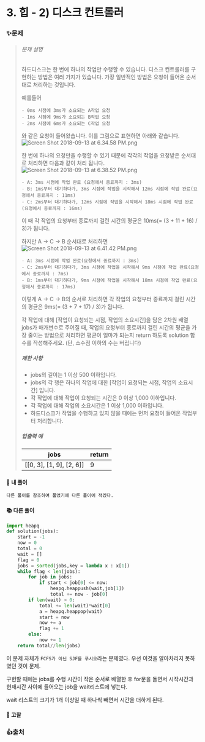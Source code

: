 # 3. 힙 - 2) 디스크 컨트롤러 

### ✨문제

> ###### 문제 설명
>
> 하드디스크는 한 번에 하나의 작업만 수행할 수 있습니다. 디스크 컨트롤러를 구현하는 방법은 여러 가지가 있습니다. 가장 일반적인 방법은 요청이 들어온 순서대로 처리하는 것입니다.
>
> 예를들어
>
> ```
> - 0ms 시점에 3ms가 소요되는 A작업 요청
> - 1ms 시점에 9ms가 소요되는 B작업 요청
> - 2ms 시점에 6ms가 소요되는 C작업 요청
> ```
>
> 와 같은 요청이 들어왔습니다. 이를 그림으로 표현하면 아래와 같습니다.
> ![Screen Shot 2018-09-13 at 6.34.58 PM.png](https://grepp-programmers.s3.amazonaws.com/files/production/b68eb5cec6/38dc6a53-2d21-4c72-90ac-f059729c51d5.png)
>
> 한 번에 하나의 요청만을 수행할 수 있기 때문에 각각의 작업을 요청받은 순서대로 처리하면 다음과 같이 처리 됩니다.
> ![Screen Shot 2018-09-13 at 6.38.52 PM.png](https://grepp-programmers.s3.amazonaws.com/files/production/5e677b4646/90b91fde-cac4-42c1-98b8-8f8431c52dcf.png)
>
> ```
> - A: 3ms 시점에 작업 완료 (요청에서 종료까지 : 3ms)
> - B: 1ms부터 대기하다가, 3ms 시점에 작업을 시작해서 12ms 시점에 작업 완료(요청에서 종료까지 : 11ms)
> - C: 2ms부터 대기하다가, 12ms 시점에 작업을 시작해서 18ms 시점에 작업 완료(요청에서 종료까지 : 16ms)
> ```
>
> 이 때 각 작업의 요청부터 종료까지 걸린 시간의 평균은 10ms(= (3 + 11 + 16) / 3)가 됩니다.
>
> 하지만 A → C → B 순서대로 처리하면
> ![Screen Shot 2018-09-13 at 6.41.42 PM.png](https://grepp-programmers.s3.amazonaws.com/files/production/9eb7c5a6f1/a6cff04d-86bb-4b5b-98bf-6359158940ac.png)
>
> ```
> - A: 3ms 시점에 작업 완료(요청에서 종료까지 : 3ms)
> - C: 2ms부터 대기하다가, 3ms 시점에 작업을 시작해서 9ms 시점에 작업 완료(요청에서 종료까지 : 7ms)
> - B: 1ms부터 대기하다가, 9ms 시점에 작업을 시작해서 18ms 시점에 작업 완료(요청에서 종료까지 : 17ms)
> ```
>
> 이렇게 A → C → B의 순서로 처리하면 각 작업의 요청부터 종료까지 걸린 시간의 평균은 9ms(= (3 + 7 + 17) / 3)가 됩니다.
>
> 각 작업에 대해 [작업이 요청되는 시점, 작업의 소요시간]을 담은 2차원 배열 jobs가 매개변수로 주어질 때, 작업의 요청부터 종료까지 걸린 시간의 평균을 가장 줄이는 방법으로 처리하면 평균이 얼마가 되는지 return 하도록 solution 함수를 작성해주세요. (단, 소수점 이하의 수는 버립니다)
>
> ##### 제한 사항
>
> - jobs의 길이는 1 이상 500 이하입니다.
> - jobs의 각 행은 하나의 작업에 대한 [작업이 요청되는 시점, 작업의 소요시간] 입니다.
> - 각 작업에 대해 작업이 요청되는 시간은 0 이상 1,000 이하입니다.
> - 각 작업에 대해 작업의 소요시간은 1 이상 1,000 이하입니다.
> - 하드디스크가 작업을 수행하고 있지 않을 때에는 먼저 요청이 들어온 작업부터 처리합니다.
>
> ##### 입출력 예
>
> | jobs                     | return |
> | ------------------------ | ------ |
> | [[0, 3], [1, 9], [2, 6]] | 9      |



#### 🎈 내 풀이

```python
다른 풀이를 참조하여 풀었기에 다른 풀이에 적겠다.
```



#### **📚 다른 풀이** 

```python
import heapq
def solution(jobs):
    start = -1
    now = 0
    total = 0
    wait = []
    flag = 0
    jobs = sorted(jobs,key = lambda x : x[1])
    while flag < len(jobs):
        for job in jobs:
            if start < job[0] <= now:
                heapq.heappush(wait,job[1])
                total += now - job[0]
        if len(wait) > 0:
            total += len(wait)*wait[0]
            a = heapq.heappop(wait)
            start = now
            now += a
            flag += 1
        else:
            now += 1
    return total//len(jobs)
```

이 문제 자체가 `FCFS가 아닌 SJF를 푸시오`라는 문제였다. 우선 이것을 알아차리지 못하였던 것이 문제.

구현할 때에는 jobs를 수행 시간이 작은 순서로 배열한 후 for문을 돌면서 시작시간과 현재시간 사이에 들어오는 job을 wait리스트에 넣는다. 

wait 리스트의 크기가 1개 이상일 때 하나씩 빼면서 시간을 더하게 된다.





#### **🧨 고찰**





### 👍출처

